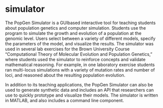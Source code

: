 # simulator

The PopGen Simulator is a GUI­based interactive tool for teaching students about population genetics and computer simulation. Students use the program to simulate the growth and evolution of a population at the genomic level. Users select between a variety of different models, specify the parameters of the model, and visualize the results. The simulator was used in several lab exercises for the Brown University Course “Computational Theory of Molecular Evolution and Population Genetics,” where students used the simulator to reinforce concepts and validate mathematical reasoning. For example, in one laboratory exercise students ran multi-locus simulations with a variety of mutation rates and number of loci, and reasoned about the resulting population evolution.

In addition to its teaching applications, the PopGen Simulator can also be used to generate synthetic data and includes an API that researchers can use to quickly prototype and visualize their models. The simulator is written in MATLAB, and also includes a command line component.
